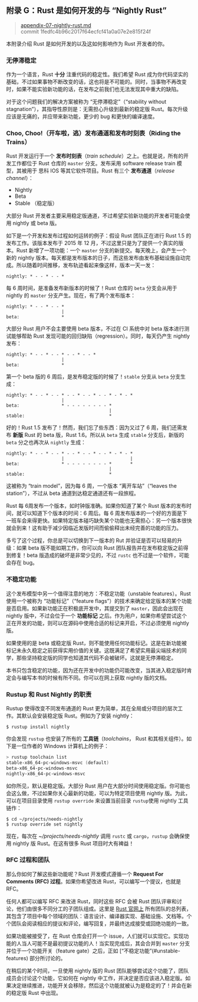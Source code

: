 ## 附录 G：Rust 是如何开发的与 “Nightly Rust”

> [appendix-07-nightly-rust.md](https://github.com/rust-lang/book/blob/master/src/appendix-07-nightly-rust.md)
> <br />
> commit 1fedfc4b96c2017f64ecfcf41a0a07e2e815f24f

本附录介绍 Rust 是如何开发的以及这如何影响作为 Rust 开发者的你。

### 无停滞稳定

作为一个语言，Rust **十分** 注重代码的稳定性。我们希望 Rust 成为你代码坚实的基础，不过如果事物不断改变的话，这也将是不可能的。同时，当事物不再改变时，如果不能实验新功能的话，在发布之前我们也无法发现其中重大的缺陷。

对于这个问题我们的解决方案被称为 “无停滞稳定”（“stability without stagnation”），其指导性原则是：无需担心升级到最新的稳定版 Rust。每次升级应该是无痛的，并应带来新功能，更少的 bug 和更快的编译速度。

### Choo, Choo!（开车啦，逃）发布通道和发布时刻表（Riding the Trains）

Rust 开发运行于一个 **发布时刻表**（*train schedule*）之上。也就是说，所有的开发工作都位于 Rust 仓库的 `master` 分支。发布采用 software release train 模型，其被用于 思科 IOS 等其它软件项目。Rust 有三个 **发布通道**（*release channel*）：

* Nightly
* Beta
* Stable （稳定版）

大部分 Rust 开发者主要采用稳定版通道，不过希望实验新功能的开发者可能会使用 nightly 或 beta 版。

如下是一个开发和发布过程如何运转的例子：假设 Rust 团队正在进行 Rust 1.5 的发布工作。该版本发布于 2015 年 12 月，不过这里只是为了提供一个真实的版本。Rust 新增了一项功能：一个 `master` 分支的新提交。每天晚上，会产生一个新的 nightly 版本。每天都是发布版本的日子，而这些发布由发布基础设施自动完成。所以随着时间推移，发布轨迹看起来像这样，版本一天一发：

```text
nightly: * - - * - - *
```

每 6 周时间，是准备发布新版本的时候了！Rust 仓库的 `beta` 分支会从用于 nightly 的 `master` 分支产生。现在，有了两个发布版本：

```text
nightly: * - - * - - *
                     |
beta:                *
```

大部分 Rust 用户不会主要使用 beta 版本，不过在 CI 系统中对 beta 版本进行测试能够帮助 Rust 发现可能的回归缺陷（regression）。同时，每天仍产生 nightly 发布：

```text
nightly: * - - * - - * - - * - - *
                     |
beta:                *
```

第一个 beta 版的 6 周后，是发布稳定版的时候了！`stable` 分支从 `beta` 分支生成：

```text
nightly: * - - * - - * - - * - - * - - * - * - *
                     |
beta:                * - - - - - - - - *
                                       |
stable:                                *
```

好的！Rust 1.5 发布了！然而，我们忘了些东西：因为又过了 6 周，我们还需发布 **新版** Rust 的 beta 版，Rust 1.6。所以从 `beta` 生成 `stable` 分支后，新版的 `beta` 分之也再次从 `nightly` 生成：

```text
nightly: * - - * - - * - - * - - * - - * - * - *
                     |                         |
beta:                * - - - - - - - - *       *
                                       |
stable:                                *
```

这被称为 “train model”，因为每 6 周，一个版本 “离开车站”（“leaves the station”），不过从 beta 通道到达稳定通道还有一段旅程。

Rust 每 6周发布一个版本，如时钟版准确。如果你知道了某个 Rust 版本的发布时间，就可以知道下个版本的时间：6 周后。每 6 周发布版本的一个好的方面是下一班车会来得更快。如果特定版本碰巧缺失某个功能也无需担心：另一个版本很快就会到来！这有助于减少因临近发版时间而偷偷释出未经完善的功能的压力。

多亏了这个过程，你总是可以切换到下一版本的 Rut 并验证是否可以轻易的升级：如果 beta 版不能如期工作，你可以向 Rust 团队报告并在发布稳定版之前得到修复！beta 版造成的破坏是非常少见的，不过 `rustc` 也不过是一个软件，可能会存在 bug。

### 不稳定功能

这个发布模型中另一个值得注意的地方：不稳定功能（unstable features）。Rust 使用一个被称为 “功能标记”（“feature flags”）的技术来确定给定版本的某个功能是否启用。如果新功能正在积极底开发中，其提交到了 `master`，因此会出现在 nightly 版中，不过会位于一个 **功能标记** 之后。作为用户，如果你希望尝试这个正在开发的功能，则可以在源码中使用合适的标记来开启，不过必须使用 nightly 版。

如果使用的是 beta 或稳定版 Rust，则不能使用任何功能标记。这是在新功能被标记未永久稳定之前获得实用价值的关键。这既满足了希望实用最尖端技术的同学，那些坚持稳定版的同学也知道其代码不会被破坏。这就是无停滞稳定。

本书只包含稳定的功能，因为还在开发中的功能仍可能改变，当其进入稳定版时肯定会与编写本书的时候有所不同。你可以在网上获取 nightly 版的文档。

### Rustup 和 Rust Nightly 的职责

Rustup 使得改变不同发布通道的 Rust 更为简单，其在全局或分项目的层次工作。其默认会安装稳定版 Rust。例如为了安装 nightly：

```text
$ rustup install nightly
```

你会发现 `rustup` 也安装了所有的 **工具链**（*toolchains*， Rust 和其相关组件）。如下是一位作者的 Windows 计算机上的例子：

```powershell
> rustup toolchain list
stable-x86_64-pc-windows-msvc (default)
beta-x86_64-pc-windows-msvc
nightly-x86_64-pc-windows-msvc
```

如你所见，默认是稳定版。大部分 Rust 用户在大部分时间使用稳定版。你可能也会这么做，不过如果你关心最新的功能，可以为特定项目使用 nightly 版。为此，可以在项目目录使用 `rustup override` 来设置当前目录 `rustup`使用 nightly 工具链作：

```text
$ cd ~/projects/needs-nightly
$ rustup override set nightly
```

现在，每次在 *~/projects/needs-nightly* 调用 `rustc` 或 `cargo`，`rustup` 会确保使用 nightly 版 Rust。在这有很多 Rust 项目时大有裨益！

### RFC 过程和团队

那么你如何了解这些新功能呢？Rust 开发模式遵循一个 **Request For Comments (RFC) 过程**。如果你希望改进 Rust，可以编写一个提议，也就是 RFC。

任何人都可以编写 RFC 来改进 Rust，同时这些 RFC 会被 Rust 团队评审和讨论，他们由很多不同分工的子团队组成。这里是 [Rust 官网上](https://www.rust-lang.org/en-US/team.html) 所有团队的总列表，其包含了项目中每个领域的团队：语言设计、编译器实现、基础设施、文档等。个个团队会阅读相应的提议和评论，编写回复，并最终达成接受或回绝功能的一致。

如果功能被接受了，在 Rust 仓库会打开一个 issue，人们就可以实现它。实现功能的人当人可能不是最初提议功能的人！当实现完成后，其会合并到 `master` 分支并位于一个功能开关（feature gate）之后，正如 [“不稳定功能”(#unstable-features) 部分所讨论的。

在稍后的某个时间，一旦使用 nightly 版的 Rust 团队能够尝试这个功能了，团队成员会讨论这个功能，它如何在 nightly 中工作，并决定是否应该进入稳定版。如果决定继续推进，功能开关会移除，然后这个功能就被认为是稳定的了！并会在新的稳定版 Rust 中出现。
